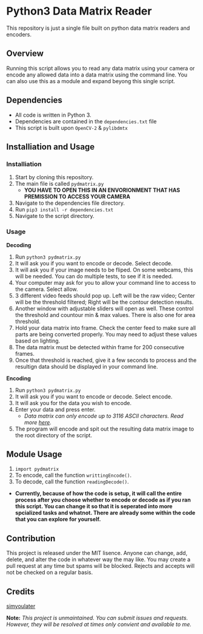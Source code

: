 Python3 Data Matrix Reader 
==========

This repository is just a single file built on python data matrix readers and encoders.

Overview
--------

Running this script allows you to read any data matrix using your camera or encode any allowed data into a data matrix using the command line. You can also use this as a module and expand beyong this single script.

Dependencies
------------

- All code is written in Python 3.
- Dependencies are contained in the `dependencies.txt` file
- This script is built upon `OpenCV-2` & `pylibdmtx`
     

Installiation and Usage
--------------------
### Installiation
1. Start by cloning this repository. 
2. The main file is called `pydmatrix.py`
     - **YOU HAVE TO OPEN THIS IN AN ENVORIONMENT THAT HAS PREMISSION TO ACCESS YOUR CAMERA**
3. Navigate to the dependencies file directory.
4. Run `pip3 install -r dependencies.txt`
5. Navigate to the script directory.

### Usage
**Decoding**
1. Run `python3 pydmatrix.py`
2. It will ask you if you want to encode or decode. Select decode.
3. It will ask you if your image needs to be fliped. On some webcams, this will be needed. You can do multiple tests, to see if it is needed.
4. Your computer may ask for you to allow your command line to access to the camera. Select allow.
5. 3 different video feeds should pop up. Left will be the raw video; Center will be the threshold filtered; Right will be the contour detection results.
6. Another window with adjustable sliders will open as well. These control the threshold and countour min & max values. There is also one for area threshold.
7. Hold your data matrix into frame. Check the center feed to make sure all parts are being converted properly. You may need to adjust these values based on lighting. 
8. The data matrix must be detected within frame for 200 consecutive frames.
9. Once that threshold is reached, give it a few seconds to process and the resultign data should be displayed in your command line.

**Encoding**
1. Run `python3 pydmatrix.py`
2. It will ask you if you want to encode or decode. Select encode.
3. It will ask you for the data you wish to encode.
4. Enter your data and press enter.
    - *Data matrix can only encode up to 3116 ASCII characters. Read more [here](https://en.wikipedia.org/wiki/Data_Matrix).*
5. The program will encode and spit out the resulting data matrix image to the root directory of the script.


Module Usage
------------------------
1. `import pydmatrix`
2. To encode, call the function `writtingEncode()`. 
3. To decode, call the function `readingDecode()`.
  - **Currently, because of how the code is setup, it will call the entire process after you choose whether to encode or decode as if you ran this script. You can change it so that it is seperated into more spcialized tasks and whatnot. There are already some within the code that you can explore for yourself.**

Contribution
------------------------
This project is released under the MIT lisence. Anyone can change, add, delete, and alter the code in whatever way the may like. You may create a pull request at any time but spams will be blocked. Rejects and accepts will not be checked on a regular basis. 

Credits
------------------------
[simyoulater](https://twitter.com/SimYouLater28)


**Note:** *This project is unmaintained. You can submit issues and requests. However, they will be resolved at times only convient and available to me.*
